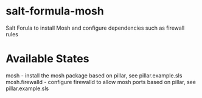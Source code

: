 # salt-formula-mosh

Salt Forula to install Mosh and configure dependencies such as firewall rules

# Available States

mosh - install the mosh package based on pillar, see pillar.example.sls
mosh.firewalld  - configure firewalld to allow mosh ports based on pillar, see pillar.example.sls